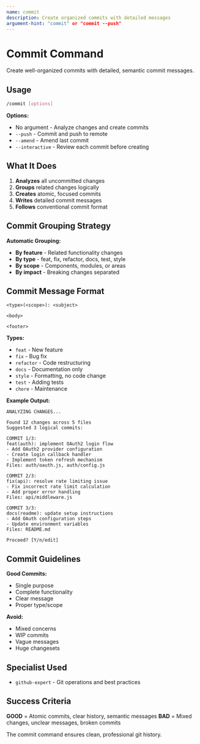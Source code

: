 ```yaml
---
name: commit
description: Create organized commits with detailed messages
argument-hint: "commit" or "commit --push"
---
```


# Commit Command

Create well-organized commits with detailed, semantic commit messages.

## Usage

```bash
/commit [options]
```

**Options:**

- No argument - Analyze changes and create commits
- `--push` - Commit and push to remote
- `--amend` - Amend last commit
- `--interactive` - Review each commit before creating

## What It Does

1. **Analyzes** all uncommitted changes
2. **Groups** related changes logically
3. **Creates** atomic, focused commits
4. **Writes** detailed commit messages
5. **Follows** conventional commit format

## Commit Grouping Strategy

**Automatic Grouping:**

- **By feature** - Related functionality changes
- **By type** - feat, fix, refactor, docs, test, style
- **By scope** - Components, modules, or areas
- **By impact** - Breaking changes separated

## Commit Message Format

```
<type>(<scope>): <subject>

<body>

<footer>
```

**Types:**

- `feat` - New feature
- `fix` - Bug fix
- `refactor` - Code restructuring
- `docs` - Documentation only
- `style` - Formatting, no code change
- `test` - Adding tests
- `chore` - Maintenance

**Example Output:**

```text
ANALYZING CHANGES...

Found 12 changes across 5 files
Suggested 3 logical commits:

COMMIT 1/3:
feat(auth): implement OAuth2 login flow
- Add OAuth2 provider configuration
- Create login callback handler
- Implement token refresh mechanism
Files: auth/oauth.js, auth/config.js

COMMIT 2/3:
fix(api): resolve rate limiting issue
- Fix incorrect rate limit calculation
- Add proper error handling
Files: api/middleware.js

COMMIT 3/3:
docs(readme): update setup instructions
- Add OAuth configuration steps
- Update environment variables
Files: README.md

Proceed? [Y/n/edit]
```

## Commit Guidelines

**Good Commits:**

- Single purpose
- Complete functionality
- Clear message
- Proper type/scope

**Avoid:**

- Mixed concerns
- WIP commits
- Vague messages
- Huge changesets

## Specialist Used

- `github-expert` - Git operations and best practices

## Success Criteria

**GOOD** = Atomic commits, clear history, semantic messages
**BAD** = Mixed changes, unclear messages, broken commits

The commit command ensures clean, professional git history.
